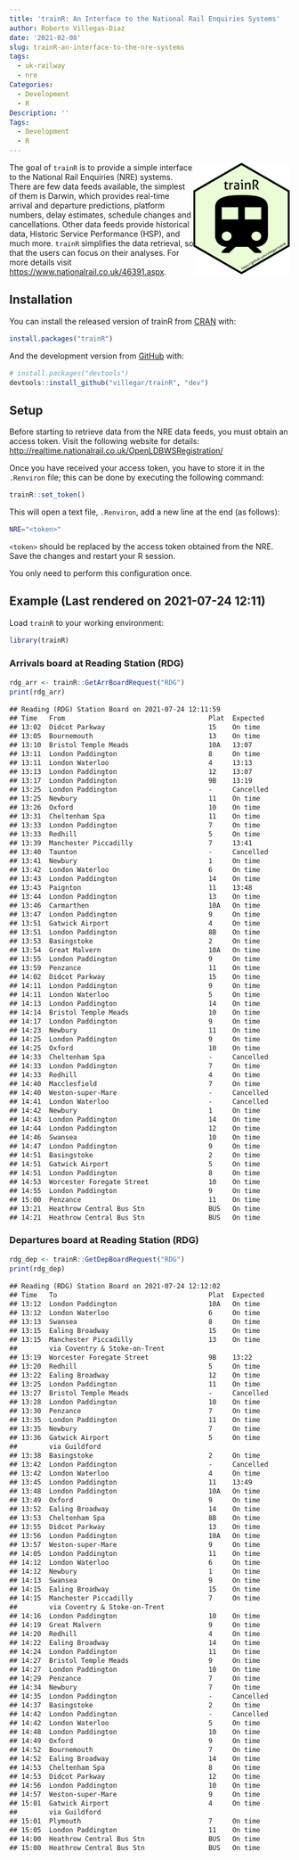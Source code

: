 ```yaml
---
title: 'trainR: An Interface to the National Rail Enquiries Systems'
author: Roberto Villegas-Diaz
date: '2021-02-08'
slug: trainR-an-interface-to-the-nre-systems
tags:
  - uk-railway
  - nre
Categories:
  - Development
  - R
Description: ''
Tags:
  - Development
  - R
---
```


<img src="https://raw.githubusercontent.com/villegar/trainR/main/inst/images/logo.png" alt="logo" align="right" height=200px/>

The goal of `trainR` is to provide a simple interface to the 
National Rail Enquiries (NRE) systems. There are few data feeds 
available, the simplest of them is Darwin, which provides real-time 
arrival and departure predictions, platform numbers, delay estimates, 
schedule changes and cancellations. Other data feeds provide historical 
data, Historic Service Performance (HSP), and much more. `trainR` 
simplifies the data retrieval, so that the users can focus on their 
analyses. For more details visit 
https://www.nationalrail.co.uk/46391.aspx.

## Installation

You can install the released version of trainR from [CRAN](https://CRAN.R-project.org) with:

``` r
install.packages("trainR")
```

And the development version from [GitHub](https://github.com/) with:

``` r
# install.packages("devtools")
devtools::install_github("villegar/trainR", "dev")
```

## Setup
Before starting to retrieve data from the NRE data feeds, you must obtain an access token. 
Visit the following website for details: http://realtime.nationalrail.co.uk/OpenLDBWSRegistration/

Once you have received your access token, you have to store it in the `.Renviron` file; this can be 
done by executing the following command:


```r
trainR::set_token()
```

This will open a text file, `.Renviron`, add a new line at the end (as follows):

```bash
NRE="<token>"
```

`<token>` should be replaced by the access token obtained from the NRE. Save the changes and restart 
your R session.

You only need to perform this configuration once.

## Example (Last rendered on 2021-07-24 12:11)

Load `trainR` to your working environment:

```r
library(trainR)
```

### Arrivals board at Reading Station (RDG)


```r
rdg_arr <- trainR::GetArrBoardRequest("RDG")
print(rdg_arr)
```

```
## Reading (RDG) Station Board on 2021-07-24 12:11:59
## Time   From                                    Plat  Expected
## 13:02  Didcot Parkway                          15    On time
## 13:05  Bournemouth                             13    On time
## 13:10  Bristol Temple Meads                    10A   13:07
## 13:11  London Paddington                       8     On time
## 13:11  London Waterloo                         4     13:13
## 13:13  London Paddington                       12    13:07
## 13:17  London Paddington                       9B    13:19
## 13:25  London Paddington                       -     Cancelled
## 13:25  Newbury                                 11    On time
## 13:26  Oxford                                  10    On time
## 13:31  Cheltenham Spa                          11    On time
## 13:33  London Paddington                       7     On time
## 13:33  Redhill                                 5     On time
## 13:39  Manchester Piccadilly                   7     13:41
## 13:40  Taunton                                 -     Cancelled
## 13:41  Newbury                                 1     On time
## 13:42  London Waterloo                         6     On time
## 13:43  London Paddington                       14    On time
## 13:43  Paignton                                11    13:48
## 13:44  London Paddington                       13    On time
## 13:46  Carmarthen                              10A   On time
## 13:47  London Paddington                       9     On time
## 13:51  Gatwick Airport                         4     On time
## 13:51  London Paddington                       8B    On time
## 13:53  Basingstoke                             2     On time
## 13:54  Great Malvern                           10A   On time
## 13:55  London Paddington                       9     On time
## 13:59  Penzance                                11    On time
## 14:02  Didcot Parkway                          15    On time
## 14:11  London Paddington                       9     On time
## 14:11  London Waterloo                         5     On time
## 14:13  London Paddington                       14    On time
## 14:14  Bristol Temple Meads                    10    On time
## 14:17  London Paddington                       9     On time
## 14:23  Newbury                                 11    On time
## 14:25  London Paddington                       9     On time
## 14:25  Oxford                                  10    On time
## 14:33  Cheltenham Spa                          -     Cancelled
## 14:33  London Paddington                       7     On time
## 14:33  Redhill                                 4     On time
## 14:40  Macclesfield                            7     On time
## 14:40  Weston-super-Mare                       -     Cancelled
## 14:41  London Waterloo                         -     Cancelled
## 14:42  Newbury                                 1     On time
## 14:43  London Paddington                       14    On time
## 14:44  London Paddington                       12    On time
## 14:46  Swansea                                 10    On time
## 14:47  London Paddington                       9     On time
## 14:51  Basingstoke                             2     On time
## 14:51  Gatwick Airport                         5     On time
## 14:51  London Paddington                       8     On time
## 14:53  Worcester Foregate Street               10    On time
## 14:55  London Paddington                       9     On time
## 15:00  Penzance                                11    On time
## 13:21  Heathrow Central Bus Stn                BUS   On time
## 14:21  Heathrow Central Bus Stn                BUS   On time
```

### Departures board at Reading Station (RDG)


```r
rdg_dep <- trainR::GetDepBoardRequest("RDG")
print(rdg_dep)
```

```
## Reading (RDG) Station Board on 2021-07-24 12:12:02
## Time   To                                      Plat  Expected
## 13:12  London Paddington                       10A   On time
## 13:12  London Waterloo                         6     On time
## 13:13  Swansea                                 8     On time
## 13:15  Ealing Broadway                         15    On time
## 13:15  Manchester Piccadilly                   13    On time
##        via Coventry & Stoke-on-Trent           
## 13:19  Worcester Foregate Street               9B    13:22
## 13:20  Redhill                                 5     On time
## 13:22  Ealing Broadway                         12    On time
## 13:25  London Paddington                       11    On time
## 13:27  Bristol Temple Meads                    -     Cancelled
## 13:28  London Paddington                       10    On time
## 13:30  Penzance                                7     On time
## 13:35  London Paddington                       11    On time
## 13:35  Newbury                                 7     On time
## 13:36  Gatwick Airport                         5     On time
##        via Guildford                           
## 13:38  Basingstoke                             2     On time
## 13:42  London Paddington                       -     Cancelled
## 13:42  London Waterloo                         4     On time
## 13:45  London Paddington                       11    13:49
## 13:48  London Paddington                       10A   On time
## 13:49  Oxford                                  9     On time
## 13:52  Ealing Broadway                         14    On time
## 13:53  Cheltenham Spa                          8B    On time
## 13:55  Didcot Parkway                          13    On time
## 13:56  London Paddington                       10A   On time
## 13:57  Weston-super-Mare                       9     On time
## 14:05  London Paddington                       11    On time
## 14:12  London Waterloo                         6     On time
## 14:12  Newbury                                 1     On time
## 14:13  Swansea                                 9     On time
## 14:15  Ealing Broadway                         15    On time
## 14:15  Manchester Piccadilly                   7     On time
##        via Coventry & Stoke-on-Trent           
## 14:16  London Paddington                       10    On time
## 14:19  Great Malvern                           9     On time
## 14:20  Redhill                                 4     On time
## 14:22  Ealing Broadway                         14    On time
## 14:24  London Paddington                       11    On time
## 14:27  Bristol Temple Meads                    9     On time
## 14:27  London Paddington                       10    On time
## 14:29  Penzance                                7     On time
## 14:34  Newbury                                 7     On time
## 14:35  London Paddington                       -     Cancelled
## 14:37  Basingstoke                             2     On time
## 14:42  London Paddington                       -     Cancelled
## 14:42  London Waterloo                         5     On time
## 14:48  London Paddington                       10    On time
## 14:49  Oxford                                  9     On time
## 14:52  Bournemouth                             7     On time
## 14:52  Ealing Broadway                         14    On time
## 14:53  Cheltenham Spa                          8     On time
## 14:53  Didcot Parkway                          12    On time
## 14:56  London Paddington                       10    On time
## 14:57  Weston-super-Mare                       9     On time
## 15:01  Gatwick Airport                         4     On time
##        via Guildford                           
## 15:01  Plymouth                                7     On time
## 15:05  London Paddington                       11    On time
## 14:00  Heathrow Central Bus Stn                BUS   On time
## 15:00  Heathrow Central Bus Stn                BUS   On time
```
